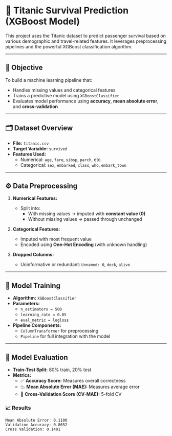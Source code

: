 # 🚢 Titanic Survival Prediction (XGBoost Model)

This project uses the Titanic dataset to predict passenger survival based on various demographic and travel-related features. It leverages preprocessing pipelines and the powerful XGBoost classification algorithm.

---

## 🎯 Objective

To build a machine learning pipeline that:
- Handles missing values and categorical features
- Trains a predictive model using `XGBoostClassifier`
- Evaluates model performance using **accuracy**, **mean absolute error**, and **cross-validation**

---

## 🗂️ Dataset Overview

- **File:** `titanic.csv`
- **Target Variable:** `survived`
- **Features Used:**
  - Numerical: `age`, `fare`, `sibsp`, `parch`, etc.
  - Categorical: `sex`, `embarked`, `class`, `who`, `embark_town`

---

## ⚙️ Data Preprocessing

1. **Numerical Features:**
   - Split into:
     - With missing values → imputed with **constant value (0)**
     - Without missing values → passed through unchanged

2. **Categorical Features:**
   - Imputed with most frequent value
   - Encoded using **One-Hot Encoding** (with unknown handling)

3. **Dropped Columns:**
   - Uninformative or redundant: `Unnamed: 0`, `deck`, `alive`

---

## 🤖 Model Training

- **Algorithm:** `XGBoostClassifier`
- **Parameters:**
  - `n_estimators = 500`
  - `learning_rate = 0.05`
  - `eval_metric = logloss`
- **Pipeline Components:**
  - `ColumnTransformer` for preprocessing
  - `Pipeline` for full integration with the model

---

## 🧪 Model Evaluation

- **Train-Test Split:** 80% train, 20% test
- **Metrics:**
  - ✅ **Accuracy Score:** Measures overall correctness
  - 📉 **Mean Absolute Error (MAE):** Measures average error
  - 🔁 **Cross-Validation Score (CV-MAE):** 5-fold CV

### 📈 Results

```text
Mean Absolute Error: 0.1100
Validation Accuracy: 0.8652
Cross Validation: 0.1401

